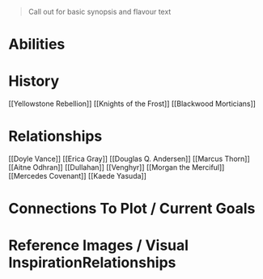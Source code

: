 > Call out for basic synopsis and flavour text

# Abilities

# History
[[Yellowstone Rebellion]]
[[Knights of the Frost]]
[[Blackwood Morticians]]
# Relationships
[[Doyle Vance]]
[[Erica Gray]]
[[Douglas Q. Andersen]]
[[Marcus Thorn]]
[[Aitne Odhran]]
[[Dullahan]]
[[Venghyr]]
[[Morgan the Merciful]]
[[Mercedes Covenant]]
[[Kaede Yasuda]]
# Connections To Plot / Current Goals

# Reference Images / Visual InspirationRelationships